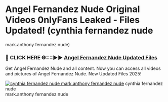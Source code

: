 # Angel Fernandez Nude Original Videos 0nlyFans Leaked - Files Updated! (cynthia fernandez nude<br>
mark.anthony fernandez nude)

<h3>🔴 CLICK HERE 🌐==►► <a href="https://tinyurl.com/2p9ay9w9" rel="nofollow">Angel Fernandez Nude Updated Files</a></h3>

Get Angel Fernandez Nude and all content. Now you can access all videos and pictures of Angel Fernandez Nude. New Updated Files 2025!

[![cynthia fernandez nude<br>
mark.anthony fernandez nude](https://i.imgur.com/KQgVmj3.gif)](https://tinyurl.com/2p9ay9w9)
cynthia fernandez nude<br>
mark.anthony fernandez nude
